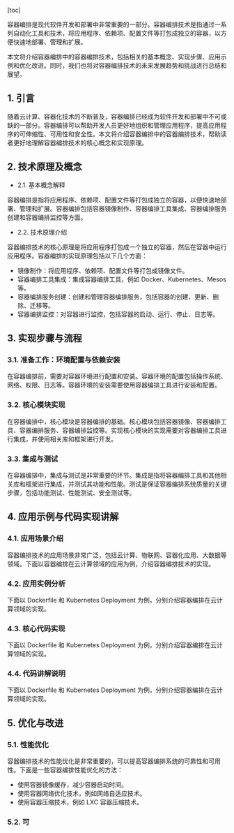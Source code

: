 
[toc]                    
                
                
容器编排是现代软件开发和部署中非常重要的一部分。容器编排技术是指通过一系列自动化工具和技术，将应用程序、依赖项、配置文件等打包成独立的容器，以方便快速地部署、管理和扩展。

本文将介绍容器编排中的容器编排技术，包括相关的基本概念、实现步骤、应用示例和优化改进。同时，我们也将对容器编排技术的未来发展趋势和挑战进行总结和展望。

## 1. 引言

随着云计算、容器化技术的不断普及，容器编排已经成为软件开发和部署中不可或缺的一部分。容器编排可以帮助开发人员更好地组织和管理应用程序，提高应用程序的可伸缩性、可用性和安全性。本文将介绍容器编排中的容器编排技术，帮助读者更好地理解容器编排技术的核心概念和实现原理。

## 2. 技术原理及概念

- 2.1. 基本概念解释

容器编排是指将应用程序、依赖项、配置文件等打包成独立的容器，以便快速地部署、管理和扩展。容器编排包括容器镜像制作、容器编排工具集成、容器编排服务创建和容器编排监控等方面。

- 2.2. 技术原理介绍

容器编排技术的核心原理是将应用程序打包成一个独立的容器，然后在容器中运行应用程序。容器编排的实现原理包括以下几个方面：

- 镜像制作：将应用程序、依赖项、配置文件等打包成镜像文件。
- 容器编排工具集成：集成容器编排工具，例如 Docker、Kubernetes、Mesos 等。
- 容器编排服务创建：创建和管理容器编排服务，包括容器的创建、更新、删除、迁移等。
- 容器编排监控：对容器进行监控，包括容器的启动、运行、停止、日志等。

## 3. 实现步骤与流程

### 3.1. 准备工作：环境配置与依赖安装

在容器编排前，需要对容器环境进行配置和安装。容器环境的配置包括操作系统、网络、权限、日志等。容器环境的安装需要使用容器编排工具进行安装和配置。

### 3.2. 核心模块实现

在容器编排中，核心模块是容器编排的基础。核心模块包括容器镜像、容器编排工具、容器编排服务、容器编排监控等。实现核心模块的实现需要对容器编排工具进行集成，并使用相关库和框架进行开发。

### 3.3. 集成与测试

在容器编排中，集成与测试是非常重要的环节。集成是指将容器编排工具和其他相关库和框架进行集成，并测试其功能和性能。测试是保证容器编排系统质量的关键步骤，包括功能测试、性能测试、安全测试等。

## 4. 应用示例与代码实现讲解

### 4.1. 应用场景介绍

容器编排技术的应用场景非常广泛，包括云计算、物联网、容器化应用、大数据等领域。下面以容器编排在云计算领域的应用为例，介绍容器编排技术的实现。

### 4.2. 应用实例分析

下面以 Dockerfile 和 Kubernetes Deployment 为例，分别介绍容器编排在云计算领域的实现。

### 4.3. 核心代码实现

下面以 Dockerfile 和 Kubernetes Deployment 为例，分别介绍容器编排在云计算领域的实现。

### 4.4. 代码讲解说明

下面以 Dockerfile 和 Kubernetes Deployment 为例，分别介绍容器编排在云计算领域的实现。

## 5. 优化与改进

### 5.1. 性能优化

容器编排技术的性能优化是非常重要的，可以提高容器编排系统的可靠性和可用性。下面是一些容器编排性能优化的方法：

- 使用容器镜像缓存，减少容器启动时间。
- 使用容器网络优化技术，例如网络自适应技术。
- 使用容器压缩技术，例如 LXC 容器压缩技术。

### 5.2. 可

